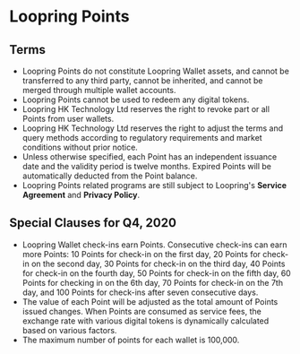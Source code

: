 # Loopring Points

## Terms

- Loopring Points do not constitute Loopring Wallet assets, and cannot be transferred to any third party, cannot be inherited, and cannot be merged through multiple wallet accounts.
- Loopring Points cannot be used to redeem any digital tokens.
- Loopring HK Technology Ltd reserves the right to revoke part or all Points from user wallets.
- Loopring HK Technology Ltd reserves the right to adjust the terms and query methods according to regulatory requirements and market conditions without prior notice.
- Unless otherwise specified, each Point has an independent issuance date and the validity period is twelve months. Expired Points will be automatically deducted from the Point balance.
- Loopring Points related programs are still subject to Loopring's **Service Agreement** and **Privacy Policy**.

## Special Clauses for Q4, 2020

- Loopring Wallet check-ins earn Points. Consecutive check-ins can earn more Points: 10 Points for check-in on the first day, 20 Points for check-in on the second day, 30 Points for check-in on the third day, 40 Points for check-in on the fourth day,  50 Points for check-in on the fifth day, 60 Points for checking in on the 6th day, 70 Points for check-in on the 7th day, and 100 Points for check-ins after seven consecutive days.
- The value of each Point will be adjusted as the total amount of Points issued changes. When Points are consumed as service fees, the exchange rate with various digital tokens is dynamically calculated based on various factors.
- The maximum number of points for each wallet is 100,000.
